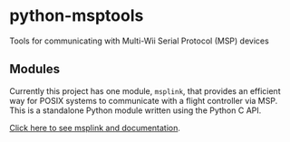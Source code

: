 # python-msptools
Tools for communicating with Multi-Wii Serial Protocol (MSP) devices

## Modules

Currently this project has one module, `msplink`, that provides an efficient way for POSIX systems to communicate with a flight controller via MSP. This is a standalone Python module written using the Python C API.

[Click here to see msplink and documentation](https://github.com/hooper-engineering/python-msptools/tree/master/msplink).
